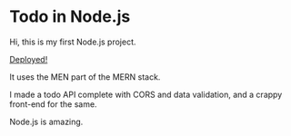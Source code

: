 # Todo in Node.js
Hi, this is my first Node.js project.

[Deployed!](https://todo-node-soumitradev.herokuapp.com/)

It uses the MEN part of the MERN stack.

I made a todo API complete with CORS and data validation, and a crappy front-end for the same.

Node.js is amazing.
